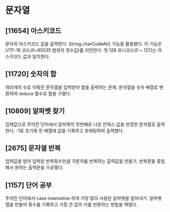 # 문자열

## [11654] 아스키코드

문자의 아스키코드 값을 출력한다. String.charCodeAt() 기능을 활용했다. 이 기능은 UTF-16 코드(0~65535 범위의 정수값)를 리턴한다. 첫 128 유니코드(0 ~ 127)는 아스키코드 값과 일치한다.

## [11720] 숫자의 합

여러개의 수로 이뤄진 문자열을 입력받아 합을 출력하는 문제. 문자열을 숫자 배열로 변환하여 reduce 함수로 합을 구했다.

## [10809] 알파벳 찾기

입력값으로 주어진 단어에서 알파벳이 첫번째로 나온 인덱스 값을 반영한 문자열로 출력한다. -1로 초기화 한 배열에 값을 기록하고 포매팅하여 출력했다.

## [2675] 문자열 반복

입력값을 받아 입력된 반복횟수만큼 각문자를 반복하는 출력값을 만들기. 반복문을 중첩해서 원하는 출력문을 가공했다.

## [1157] 단어 공부

주어진 단어에서 case insensitive 하게 가장 많이 사용된 알파벳을 알아내기. 알파벳 맵을 만들어 횟수를 기록하고 가장 큰 값의 키를 반환하는 방법을 택했다.

